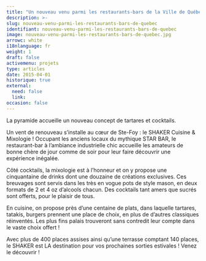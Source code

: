 ```yaml
---
title: "Un nouveau venu parmi les restaurants-bars de la Ville de Québec !"
description: >-
slug: nouveau-venu-parmi-les-restaurants-bars-de-quebec
identifiant: nouveau-venu-parmi-les-restaurants-bars-de-quebec 
image: nouveau-venu-parmi-les-restaurants-bars-de-quebec.jpg
arrowc: white
i18nlanguage: fr
weight: 1
draft: false
activemenu: projets
type: articles
date: 2015-04-01
historique: true
external:
  need: false
  link:
occasion: false
---
```

La pyramide accueille un nouveau concept de tartares et cocktails. 

Un vent de renouveau s’installe au cœur de Ste-Foy : le SHAKER Cuisine & Mixologie ! Occupant les anciens locaux du mythique STAR BAR, le restaurant-bar à l’ambiance industrielle chic accueille les amateurs de bonne chère de jour comme de soir pour leur faire découvrir une expérience inégalée.

Côté cocktails, la mixologie est à l’honneur et on y propose une cinquantaine de drinks dont une douzaine de créations exclusives. Ces breuvages sont servis dans les très en vogue pots de style mason, en deux formats de 2 et 4 oz d’alcools chacun. Des cocktails tant amers que sucrés sont offerts, pour le plaisir de tous. 

En cuisine, on propose près d’une centaine de plats, dans laquelle tartares, tatakis, burgers prennent une place de choix, en plus de d’autres classiques réinventés. Les plus fins palais trouveront sans contredit leur compte dans le vaste choix offert ! 

Avec plus de 400 places assises ainsi qu’une terrasse comptant 140 places, le SHAKER est LA destination pour vos prochaines sorties estivales ! Venez le découvrir !
